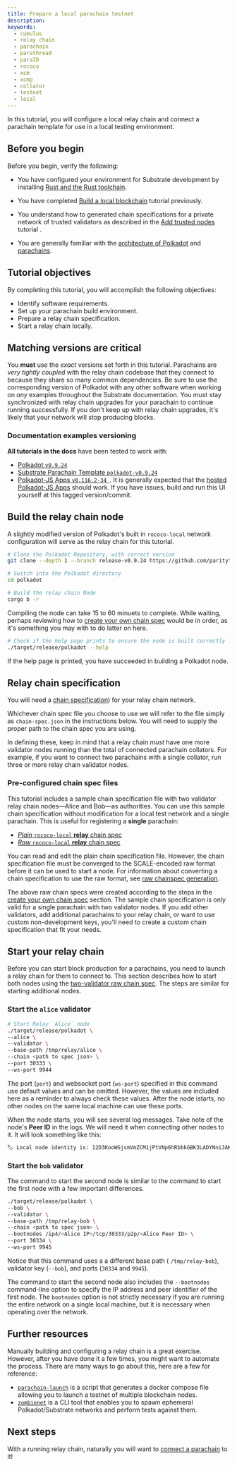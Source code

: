 ```yaml
---
title: Prepare a local parachain testnet
description:
keywords:
  - cumulus
  - relay chain
  - parachain
  - parathread
  - paraID
  - rococo
  - xcm
  - xcmp
  - collator
  - testnet
  - local
---
```


In this tutorial, you will configure a local relay chain and connect a parachain template for use in a local testing environment.

## Before you begin

Before you begin, verify the following:

- You have configured your environment for Substrate development by installing [Rust and the Rust toolchain](/main-docs/install/).

- You have completed [Build a local blockchain](/tutorials/get-started/build-local-blockchain/) tutorial previously.

- You understand how to generated chain specifications for a private network of trusted validators as described in the [Add trusted nodes](/tutorials/get-started/trusted-network/) tutorial .

- You are generally familiar with the [architecture of Polkadot](https://wiki.polkadot.network/docs/learn-architecture) and [parachains](https://wiki.polkadot.network/docs/learn-parachains).

## Tutorial objectives

By completing this tutorial, you will accomplish the following objectives:

- Identify software requirements.
- Set up your parachain build environment.
- Prepare a relay chain specification.
- Start a relay chain locally.

## Matching versions are critical

You **must** use the _exact_ versions set forth in this tutorial.
Parachains are _very tightly coupled_ with the relay chain codebase that they connect to because they share so many common dependencies.
Be sure to use the corresponding version of Polkadot with any other software when working on _any_ examples throughout the Substrate documentation.
You must stay synchronized with relay chain upgrades for your parachain to continue running successfully.
If you don't keep up with relay chain upgrades, it's likely that your network will stop producing blocks.

### Documentation examples versioning

**All tutorials in the docs** have been tested to work with:

- [Polkadot `v0.9.24`](https://github.com/paritytech/polkadot/tree/release-v0.9.24)
- [Substrate Parachain Template `polkadot-v0.9.24`](https://github.com/substrate-developer-hub/substrate-parachain-template/tree/polkadot-v0.9.24)
- [Polkadot-JS Apps `v0.116.2-34 `](https://github.com/polkadot-js/apps/commit/151c4cd75b6eb68ac275d90fd17f98b28b6e57a7).
  It is generally expected that the [hosted Polkadot-JS Apps](https://polkadot.js.org/apps/?rpc=ws%3A%2F%2F127.0.0.1%3A9944#/explorer) should work.
  If you have issues, build and run this UI yourself at this tagged version/commit.

## Build the relay chain node

<!-- TODO NEW CONTENT docker and using prebuilt bins suggested https://github.com/substrate-developer-hub/substrate-docs/issues/1073 -->

A slightly modified version of Polkadot's built in `rococo-local` network configuration will serve as the relay chain for this tutorial. 

```bash
# Clone the Polkadot Repository, with correct version
git clone --depth 1 --branch release-v0.9.24 https://github.com/paritytech/polkadot.git

# Switch into the Polkadot directory
cd polkadot

# Build the relay chain Node
cargo b -r
```

Compiling the node can take 15 to 60 minuets to complete.
While waiting, perhaps reviewing how to [create your own chain spec](/tutorials/get-started/trusted-network/#create-a-custom-chain-specification) would be in order, as it's something you may with to do latter on here.

```bash
# Check if the help page prints to ensure the node is built correctly
./target/release/polkadot --help
```

If the help page is printed, you have succeeded in building a Polkadot node.

## Relay chain specification

You will need a [chain specification](/main-docs/build/chain-spec/)) for your relay chain network.

Whichever chain spec file you choose to use we will refer to the file simply as `chain-spec.json` in the instructions below. You will need to supply the proper path to the chain spec you are using.

In defining these, keep in mind that a relay chain _must_ have one more validator nodes running than the total of connected parachain collators.
For example, if you want to connect two parachains with a single collator, run three or more relay chain validator nodes.

### Pre-configured chain spec files

This tutorial includes a sample chain specification file with two validator relay chain nodes—Alice and Bob—as authorities. 
You can use this sample chain specification without modification for a local test network and a single parachain.
This is useful for registering a **single** parachain:

- [_Plain_ `rococo-local` **relay** chain spec](https://github.com/substrate-developer-hub/substrate-docs/blob/main-md/static/assets/tutorials/cumulus/chain-specs/rococo-custom-2-plain.json)
- [_Raw_ `rococo-local` **relay** chain spec](https://github.com/substrate-developer-hub/substrate-docs/blob/main-md/static/assets/tutorials/cumulus/chain-specs/rococo-custom-2-raw.json)

You can read and edit the plain chain specification file.
However, the chain specification file must be converged to the SCALE-encoded raw format before it can be used to start a node.
For information about converting a chain specification to use the raw format, see [raw chainspec generation](/tutorials/connect-other-chains/connect-parachain/#configure-a-parachain-for-a-specific-relay-chain-and-para-id).

The above raw chain specs were created according to the steps in the [create your own chain spec](/tutorials/get-started/trusted-network/#create-a-custom-chain-specification) section.
The sample chain specification is only valid for a single parachain with two validator nodes.
If you add other validators, add additional parachains to your relay chain, or want to use custom non-development keys, you'll need to create a custom chain specification that fit your needs.

## Start your relay chain

Before you can start block production for a parachains, you need to launch a relay chain for them to connect to.
This section describes how to start both nodes using the [two-validator raw chain spec](/assets/tutorials/cumulus/chain-spec/rococo-custom-2-raw.json).
The steps are similar for starting additional nodes.

### Start the `alice` validator

```bash
# Start Relay `Alice` node
./target/release/polkadot \
--alice \
--validator \
--base-path /tmp/relay/alice \
--chain <path to spec json> \
--port 30333 \
--ws-port 9944
```

The port (`port`) and websocket port (`ws-port`) specified in this command use default values and can be omitted.
However, the values are included here as a reminder to always check these values.
After the node istarts, no other nodes on the same local machine can use these ports.

When the node starts, you will see several log messages. 
Take note of the node's **Peer ID** in the logs.
We will need it when connecting other nodes to it.
It will look something like this:

```bash
🏷 Local node identity is: 12D3KooWGjsmVmZCM1jPtVNp6hRbbkGBK3LADYNniJAKJ19NUYiq
```

### Start the `bob` validator

The command to start the second node is similar to the command to start the first node with a few important differences.
```bash
./target/release/polkadot \
--bob \
--validator \
--base-path /tmp/relay-bob \
--chain <path to spec json> \
--bootnodes /ip4/<Alice IP>/tcp/30333/p2p/<Alice Peer ID> \
--port 30334 \
--ws-port 9945
```

Notice that this command uses a a different base path ( `/tmp/relay-bob`), validator key (`--bob`), and ports (`30334` and `9945`).

The command to start the second node also includes the `--bootnodes` command-line option to specify the IP address and peer identifier of the first node.
The `bootnodes` option is not strictly necessary if you are running the entire network on a single local machine, but it is necessary when operating over the network.

<!-- TODO NAV.YAML -->
<!-- add these back -->
<!-- ## Custom relay chain specifications

Optionally, explore the [how-to guide on configuring a custom chain spec](/reference/how-to-guides/basics/customize-a-chain-specification) for an example of how to modify the [plain chain spec](/assets/tutorials/cumulus/chain-spec/rococo-custom-2-plain.json) to add more validators without modifying any Polkadot source code.

For this tutorial, your final chain spec filename **must** start with `rococo` or the node will not know what runtime logic to include. -->

## Further resources

Manually building and configuring a relay chain is a great exercise.
However, after you have done it a few times, you might want to automate the process.
There are many ways to go about this, here are a few for reference:

<!-- TODO: add details about these in HTG pages and link here in stead on these https://github.com/substrate-developer-hub/substrate-docs/issues/1098 -->

- [`parachain-launch`](https://github.com/open-web3-stack/parachain-launch) is a script that generates a docker compose file allowing you to launch a testnet of multiple blockchain nodes.
- [`zombienet`](https://github.com/paritytech/zombienet) is a CLI tool that enables you to spawn ephemeral Polkadot/Substrate networks and perform tests against them.

## Next steps

With a running relay chain, naturally you will want to [connect a parachain](/tutorials/connect-other-chains/parachain/) to it!
